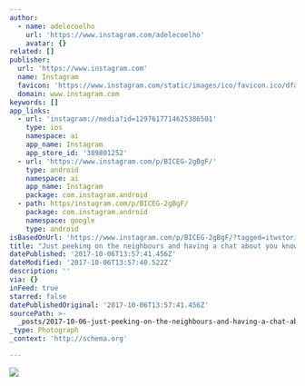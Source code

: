 ```yaml
---
author:
  - name: adelecoelho
    url: 'https://www.instagram.com/adelecoelho'
    avatar: {}
related: []
publisher:
  url: 'https://www.instagram.com'
  name: Instagram
  favicon: 'https://www.instagram.com/static/images/ico/favicon.ico/dfa85bb1fd63.ico'
  domain: www.instagram.com
keywords: []
app_links:
  - url: 'instagram://media?id=1297617714625386501'
    type: ios
    namespace: ai
    app_name: Instagram
    app_store_id: '389801252'
  - url: 'https://www.instagram.com/p/BICEG-2gBgF/'
    type: android
    namespace: ai
    app_name: Instagram
    package: com.instagram.android
  - path: https/instagram.com/p/BICEG-2gBgF/
    package: com.instagram.android
    namespace: google
    type: android
isBasedOnUrl: 'https://www.instagram.com/p/BICEG-2gBgF/?tagged=itwstories'
title: "Just peeking on the neighbours and having a chat about you know life \uD83D\uDC81"
datePublished: '2017-10-06T13:57:41.456Z'
dateModified: '2017-10-06T13:57:40.522Z'
description: ''
via: {}
inFeed: true
starred: false
datePublishedOriginal: '2017-10-06T13:57:41.456Z'
sourcePath: >-
  _posts/2017-10-06-just-peeking-on-the-neighbours-and-having-a-chat-about-you-k.md
_type: Photograph
_context: 'http://schema.org'

---
```

![](https://imgflo.herokuapp.com/graph/2b2431f8e7ba7b0/c2149bbf086dd28cc25c88ad55908743/noop.jpg?input=https%3A%2F%2Fscontent.cdninstagram.com%2Ft51.2885-15%2Fs640x640%2Fsh0.08%2Fe35%2F13741397_147743348985457_510680181_n.jpg)